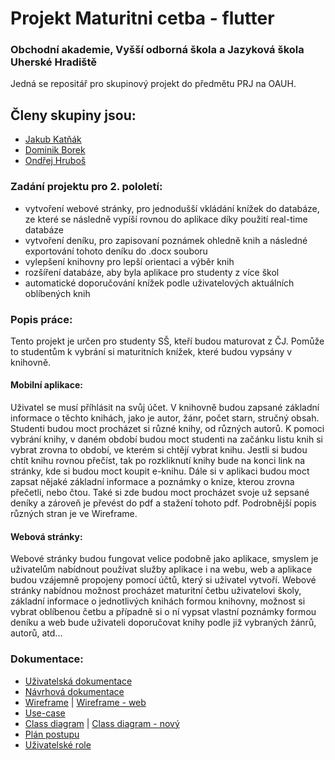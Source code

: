 # Projekt Maturitni cetba - flutter
### Obchodní akademie, Vyšší odborná škola a Jazyková škola Uherské Hradiště
 
Jedná se repositář pro skupinový projekt do předmětu PRJ na OAUH.
 
## Členy skupiny jsou:

- [Jakub Katňák](https://github.com/JakubKatrnak)
- [Dominik Borek](https://github.com/Hellman666)
- [Ondřej Hruboš](https://github.com/hruboson)

### Zadání projektu pro 2. pololetí:
- vytvoření webové stránky, pro jednodušší vkládání knížek do databáze, ze které se následně vypíší rovnou do aplikace díky použití real-time databáze
- vytvoření deníku, pro zapisovaní poznámek ohledně knih a následné exportování tohoto deníku do .docx souboru
- vylepšení knihovny pro lepší orientaci a výběr knih
- rozšíření databáze, aby byla aplikace pro studenty z více škol
- automatické doporučování knížek podle uživatelových aktuálních oblíbených knih

### Popis práce: 
<p>
Tento projekt je určen pro studenty SŠ, kteří budou maturovat z ČJ. Pomůže to studentům k vybrání si maturitních knížek, které budou vypsány v knihovně.
</p>

#### Mobilní aplikace:
<p>
Uživatel se musí příhlásit na svůj účet. V knihovně budou zapsané základní informace o těchto knihách, jako je autor, žánr, počet starn, stručný obsah. Studenti budou moct procházet si různé knihy, od různých autorů. K pomoci vybrání knihy, v daném období budou moct studenti na začánku listu knih si vybrat zrovna to období, ve kterém si chtějí vybrat knihu. Jestli si budou chtít knihu rovnou přečíst, tak po rozkliknutí knihy bude na konci link na stránky, kde si budou moct koupit e-knihu. Dále si v aplikaci budou moct zapsat nějaké základní informace a poznámky o knize, kterou zrovna přečetli, nebo čtou. Také si zde budou moct procházet svoje už sepsané deníky a zároveň je převést do pdf a stažení tohoto pdf. Podrobnější popis různých stran je ve Wireframe. 
</p>

#### Webová stránky:
<p>
Webové stránky budou fungovat velice podobně jako aplikace, smyslem je uživatelům nabídnout používat služby aplikace i na webu, web a aplikace budou vzájemně propojeny pomocí účtů, který si uživatel vytvoří. Webové stránky nabídnou možnost procházet maturitní četbu uživatelovi školy, základní informace o jednotlivých knihách formou knihovny, možnost si vybrat oblíbenou četbu a případně si o ní vypsat vlastní poznámky formou deníku a web bude uživateli doporučovat knihy podle již vybraných žánrů, autorů, atd... 
</p>

### Dokumentace:
- [Uživatelská dokumentace](../main/doc/uzivatelska_dokumentace.pdf)
- [Návrhová dokumentace](../main/doc/design.md)
- [Wireframe](../main/doc/Wireframe.pdf) | [Wireframe - web](../main/website/doc/wireframe-png.png)
- [Use-case](../main/doc/diagram.png)
- [Class diagram](../main/doc/diagram_trid.png) | [Class diagram - nový](../main/website/doc/diagram_trid.png)
- [Plán postupu](../main/doc/plan.md)
- [Uživatelské role](../main/doc/person.md)

